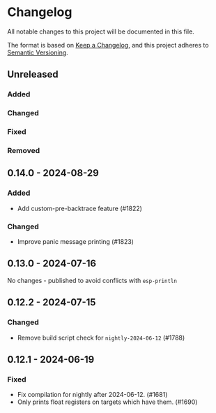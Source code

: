 # Changelog

All notable changes to this project will be documented in this file.

The format is based on [Keep a Changelog](https://keepachangelog.com/en/1.0.0/),
and this project adheres to [Semantic Versioning](https://semver.org/spec/v2.0.0.html).

## Unreleased

### Added

### Changed

### Fixed

### Removed

## 0.14.0 - 2024-08-29

### Added

- Add custom-pre-backtrace feature (#1822)

### Changed

- Improve panic message printing (#1823)

## 0.13.0 - 2024-07-16

No changes - published to avoid conflicts with `esp-println`

## 0.12.2 - 2024-07-15

### Changed

- Remove build script check for `nightly-2024-06-12` (#1788)

## 0.12.1 - 2024-06-19

### Fixed

- Fix compilation for nightly after 2024-06-12. (#1681)
- Only prints float registers on targets which have them. (#1690)

